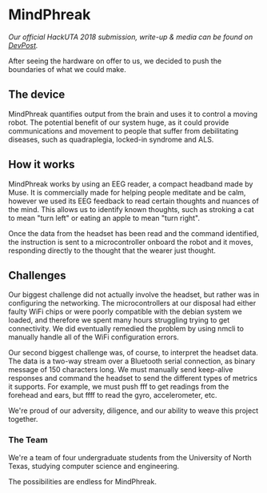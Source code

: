 # MindPhreak

*Our official HackUTA 2018 submission, write-up & media can be found on [DevPost](https://devpost.com/software/mindphreak).*

After seeing the hardware on offer to us, we decided to push the boundaries of what we could make.

## The device
MindPhreak quantifies output from the brain and uses it to control a moving robot. The potential benefit of our system huge, as it could provide communications and movement to people that suffer from debilitating diseases, such as quadraplegia, locked-in syndrome and ALS.

## How it works
MindPhreak works by using an EEG reader, a compact headband made by Muse. It is commercially made for helping people meditate and be calm, however we used its EEG feedback to read certain thoughts and nuances of the mind. This allows us to identify known thoughts, such as stroking a cat to mean "turn left" or eating an apple to mean "turn right".

Once the data from the headset has been read and the command identified, the instruction is sent to a microcontroller onboard the robot and it moves, responding directly to the thought that the wearer just thought.

## Challenges
Our biggest challenge did not actually involve the headset, but rather was in configuring the networking. The microcontrollers at our disposal had either faulty WiFi chips or were poorly compatible with the debian system we loaded, and therefore we spent many hours struggling trying to get connectivity. We did eventually remedied the problem by using nmcli to manually handle all of the WiFi configuration errors.

Our second biggest challenge was, of course, to interpret the headset data. The data is a two-way stream over a Bluetooth serial connection, as binary message of 150 characters long. We must manually send keep-alive responses and command the headset to send the different types of metrics it supports. For example, we must push fff to get readings from the forehead and ears, but ffff to read the gyro, accelerometer, etc.

We're proud of our adversity, diligence, and our ability to weave this project together.

### The Team
We're a team of four undergraduate students from the University of North Texas, studying computer science and engineering.

The possibilities are endless for MindPhreak.
